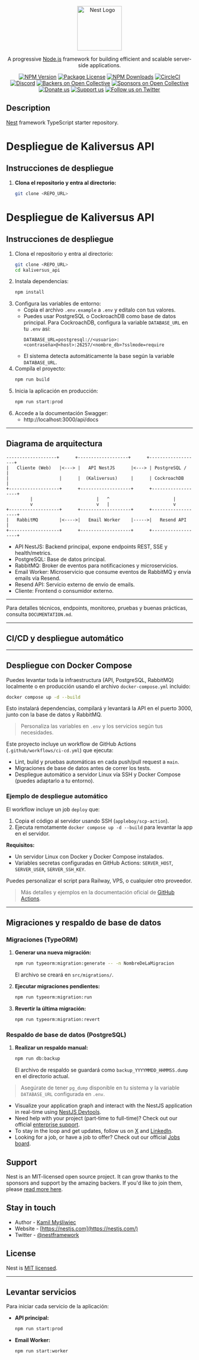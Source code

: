 <p align="center">
  <a href="http://nestjs.com/" target="blank"><img src="https://nestjs.com/img/logo-small.svg" width="120" alt="Nest Logo" /></a>
</p>

[circleci-image]: https://img.shields.io/circleci/build/github/nestjs/nest/master?token=abc123def456
[circleci-url]: https://circleci.com/gh/nestjs/nest

  <p align="center">A progressive <a href="http://nodejs.org" target="_blank">Node.js</a> framework for building efficient and scalable server-side applications.</p>
    <p align="center">
<a href="https://www.npmjs.com/~nestjscore" target="_blank"><img src="https://img.shields.io/npm/v/@nestjs/core.svg" alt="NPM Version" /></a>
<a href="https://www.npmjs.com/~nestjscore" target="_blank"><img src="https://img.shields.io/npm/l/@nestjs/core.svg" alt="Package License" /></a>
<a href="https://www.npmjs.com/~nestjscore" target="_blank"><img src="https://img.shields.io/npm/dm/@nestjs/common.svg" alt="NPM Downloads" /></a>
<a href="https://circleci.com/gh/nestjs/nest" target="_blank"><img src="https://img.shields.io/circleci/build/github/nestjs/nest/master" alt="CircleCI" /></a>
<a href="https://discord.gg/G7Qnnhy" target="_blank"><img src="https://img.shields.io/badge/discord-online-brightgreen.svg" alt="Discord"/></a>
<a href="https://opencollective.com/nest#backer" target="_blank"><img src="https://opencollective.com/nest/backers/badge.svg" alt="Backers on Open Collective" /></a>
<a href="https://opencollective.com/nest#sponsor" target="_blank"><img src="https://opencollective.com/nest/sponsors/badge.svg" alt="Sponsors on Open Collective" /></a>
  <a href="https://paypal.me/kamilmysliwiec" target="_blank"><img src="https://img.shields.io/badge/Donate-PayPal-ff3f59.svg" alt="Donate us"/></a>
    <a href="https://opencollective.com/nest#sponsor"  target="_blank"><img src="https://img.shields.io/badge/Support%20us-Open%20Collective-41B883.svg" alt="Support us"></a>
  <a href="https://twitter.com/nestframework" target="_blank"><img src="https://img.shields.io/twitter/follow/nestframework.svg?style=social&label=Follow" alt="Follow us on Twitter"></a>
</p>
  <!--[![Backers on Open Collective](https://opencollective.com/nest/backers/badge.svg)](https://opencollective.com/nest#backer)
  [![Sponsors on Open Collective](https://opencollective.com/nest/sponsors/badge.svg)](https://opencollective.com/nest#sponsor)-->

## Description

[Nest](https://github.com/nestjs/nest) framework TypeScript starter repository.

# Despliegue de Kaliversus API

## Instrucciones de despliegue

1. **Clona el repositorio y entra al directorio:**
   ```bash
   git clone <REPO_URL>

# Despliegue de Kaliversus API

## Instrucciones de despliegue

1. Clona el repositorio y entra al directorio:
   ```bash
   git clone <REPO_URL>
   cd kaliversus_api
   ```
2. Instala dependencias:
   ```bash
   npm install
   ```
3. Configura las variables de entorno:
   - Copia el archivo `.env.example` a `.env` y edítalo con tus valores.
   - Puedes usar PostgreSQL o CockroachDB como base de datos principal. Para CockroachDB, configura la variable `DATABASE_URL` en tu `.env` así:
     ```env
     DATABASE_URL=postgresql://<usuario>:<contraseña>@<host>:26257/<nombre_db>?sslmode=require
     ```
   - El sistema detecta automáticamente la base según la variable `DATABASE_URL`.
4. Compila el proyecto:
   ```bash
   npm run build
   ```
5. Inicia la aplicación en producción:
   ```bash
   npm run start:prod
   ```
6. Accede a la documentación Swagger:
   - http://localhost:3000/api/docs

---

## Diagrama de arquitectura

```
-------------------+      +-------------------+      +-------------------+
|   Cliente (Web)   |<---> |   API NestJS      |<---> | PostgreSQL /      |
|                   |      |  (Kaliversus)     |      | CockroachDB       |
+-------------------+      +-------------------+      +-------------------+
         |                        |   ^                        |
         v                        v   |                        v
+-------------------+      +-------------------+      +-------------------+
|   RabbitMQ        |<---->|   Email Worker    |----->|   Resend API      |
+-------------------+      +-------------------+      +-------------------+
```

- API NestJS: Backend principal, expone endpoints REST, SSE y health/metrics.
- PostgreSQL: Base de datos principal.
- RabbitMQ: Broker de eventos para notificaciones y microservicios.
- Email Worker: Microservicio que consume eventos de RabbitMQ y envía emails vía Resend.
- Resend API: Servicio externo de envío de emails.
- Cliente: Frontend o consumidor externo.

---

Para detalles técnicos, endpoints, monitoreo, pruebas y buenas prácticas, consulta `DOCUMENTATION.md`.

---

## CI/CD y despliegue automático

---

## Despliegue con Docker Compose

Puedes levantar toda la infraestructura (API, PostgreSQL, RabbitMQ) localmente o en producción usando el archivo `docker-compose.yml` incluido:

```bash
docker compose up -d --build
```

Esto instalará dependencias, compilará y levantará la API en el puerto 3000, junto con la base de datos y RabbitMQ.

> Personaliza las variables en `.env` y los servicios según tus necesidades.

Este proyecto incluye un workflow de GitHub Actions (`.github/workflows/ci-cd.yml`) que ejecuta:

- Lint, build y pruebas automáticas en cada push/pull request a `main`.
- Migraciones de base de datos antes de correr los tests.
- Despliegue automático a servidor Linux vía SSH y Docker Compose (puedes adaptarlo a tu entorno).

### Ejemplo de despliegue automático

El workflow incluye un job `deploy` que:

1. Copia el código al servidor usando SSH (`appleboy/scp-action`).
2. Ejecuta remotamente `docker compose up -d --build` para levantar la app en el servidor.

**Requisitos:**
- Un servidor Linux con Docker y Docker Compose instalados.
- Variables secretas configuradas en GitHub Actions: `SERVER_HOST`, `SERVER_USER`, `SERVER_SSH_KEY`.

Puedes personalizar el script para Railway, VPS, o cualquier otro proveedor.

> Más detalles y ejemplos en la documentación oficial de [GitHub Actions](https://docs.github.com/en/actions).

---

## Migraciones y respaldo de base de datos

### Migraciones (TypeORM)

1. **Generar una nueva migración:**
   ```bash
   npm run typeorm:migration:generate -- -n NombreDeLaMigracion
   ```
   El archivo se creará en `src/migrations/`.

2. **Ejecutar migraciones pendientes:**
   ```bash
   npm run typeorm:migration:run
   ```

3. **Revertir la última migración:**
   ```bash
   npm run typeorm:migration:revert
   ```

### Respaldo de base de datos (PostgreSQL)

1. **Realizar un respaldo manual:**
   ```bash
   npm run db:backup
   ```
   El archivo de respaldo se guardará como `backup_YYYYMMDD_HHMMSS.dump` en el directorio actual.

> Asegúrate de tener `pg_dump` disponible en tu sistema y la variable `DATABASE_URL` configurada en `.env`.
- Visualize your application graph and interact with the NestJS application in real-time using [NestJS Devtools](https://devtools.nestjs.com).
- Need help with your project (part-time to full-time)? Check out our official [enterprise support](https://enterprise.nestjs.com).
- To stay in the loop and get updates, follow us on [X](https://x.com/nestframework) and [LinkedIn](https://linkedin.com/company/nestjs).
- Looking for a job, or have a job to offer? Check out our official [Jobs board](https://jobs.nestjs.com).

## Support

Nest is an MIT-licensed open source project. It can grow thanks to the sponsors and support by the amazing backers. If you'd like to join them, please [read more here](https://docs.nestjs.com/support).

## Stay in touch

- Author - [Kamil Myśliwiec](https://twitter.com/kammysliwiec)
- Website - [https://nestjs.com](https://nestjs.com/)
- Twitter - [@nestframework](https://twitter.com/nestframework)

## License

Nest is [MIT licensed](https://github.com/nestjs/nest/blob/master/LICENSE).

---

## Levantar servicios

Para iniciar cada servicio de la aplicación:

- **API principal:**
  ```bash
  npm run start:prod
  ```
- **Email Worker:**
  ```bash
  npm run start:worker
  ```

